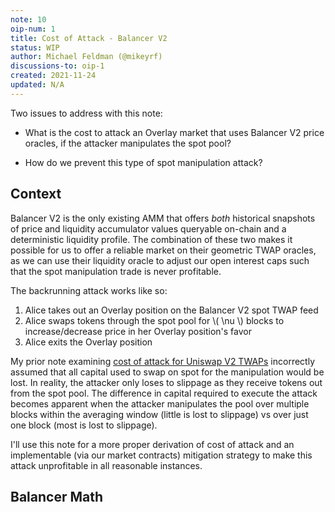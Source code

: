```yaml
---
note: 10
oip-num: 1
title: Cost of Attack - Balancer V2
status: WIP
author: Michael Feldman (@mikeyrf)
discussions-to: oip-1
created: 2021-11-24
updated: N/A
---
```


Two issues to address with this note:

- What is the cost to attack an Overlay market that uses Balancer V2 price oracles, if the attacker manipulates the spot pool?

- How do we prevent this type of spot manipulation attack?


## Context

Balancer V2 is the only existing AMM that offers *both* historical snapshots of price and liquidity accumulator values queryable on-chain and a deterministic liquidity profile. The combination of these two makes it possible for us to offer a reliable market on their geometric TWAP oracles, as we can use their liquidity oracle to adjust our open interest caps such that the spot manipulation trade is never profitable.

The backrunning attack works like so:

1. Alice takes out an Overlay position on the Balancer V2 spot TWAP feed
2. Alice swaps tokens through the spot pool for \\( \nu \\) blocks to increase/decrease price in her Overlay position's favor
3. Alice exits the Overlay position

My prior note examining [cost of attack for Uniswap V2 TWAPs](note-2) incorrectly assumed that all capital used to swap on spot for the manipulation would be lost. In reality, the attacker only loses to slippage as they receive tokens out from the spot pool. The difference in capital required to execute the attack becomes apparent when the attacker manipulates the pool over multiple blocks within the averaging window (little is lost to slippage) vs over just one block (most is lost to slippage).

I'll use this note for a more proper derivation of cost of attack and an implementable (via our market contracts) mitigation strategy to make this attack unprofitable in all reasonable instances.

## Balancer Math
